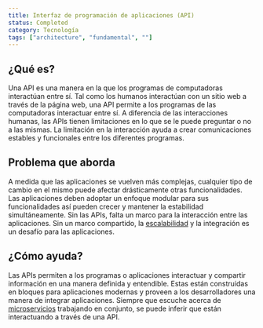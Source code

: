 ```yaml
---
title: Interfaz de programación de aplicaciones (API)
status: Completed
category: Tecnología
tags: ["architecture", "fundamental", ""]
---
```


## ¿Qué es?

Una API es una manera en la que los programas de computadoras interactúan entre sí.
Tal como los humanos interactúan con un sitio web a través de la página web, una API permite a los programas de las computadoras interactuar entre sí.
A diferencia de las interacciones humanas, las APIs tienen limitaciones en lo que se le puede preguntar o no a las mismas.
La limitación en la interacción ayuda a crear comunicaciones estables y funcionales entre los diferentes programas.

## Problema que aborda

A medida que las aplicaciones se vuelven más complejas, cualquier tipo de cambio en el mismo puede afectar drásticamente otras funcionalidades.
Las aplicaciones deben adoptar un enfoque modular para sus funcionalidades así pueden crecer y mantener la estabilidad simultáneamente.
Sin las APIs, falta un marco para la interacción entre las aplicaciones.
Sin un marco compartido, la [escalabilidad](/es/scalability/) y la integración es un desafío para las aplicaciones.

## ¿Cómo ayuda?

Las APIs permiten a los programas o aplicaciones interactuar y compartir información en una manera definida y entendible.
Estas están construidas en bloques para aplicaciones modernas y proveen a los desarrolladores una manera de integrar aplicaciones.
Siempre que escuche acerca de [microservicios](/es/microservices/) trabajando en conjunto, se puede inferir que están interactuando a través de una API.
